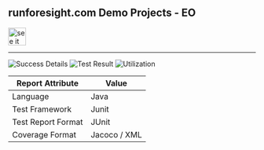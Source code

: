 
## runforesight.com Demo Projects - EO 


<a href="https://foresight.thundra.live/repositories/github/runforesight-demo/eo/workflow-runs">
  <img src="https://4750167.fs1.hubspotusercontent-na1.net/hubfs/4750167/foresight-live-badge-72.png" height="36" alt="see it on foresight" />
</a>


---
![Success Details](http://foresight.service.thundra.us/public/api/v1/badge/success?repoId=18f61529-e61a-4ab0-a27d-3ffedf351e9b)
![Test Result](http://foresight.service.thundra.us/public/api/v1/badge/test?repoId=18f61529-e61a-4ab0-a27d-3ffedf351e9b)
![Utilization](http://foresight.service.thundra.us/public/api/v1/badge/utilization?repoId=18f61529-e61a-4ab0-a27d-3ffedf351e9b)


| Report Attribute  | Value   | 
|---|---|
| Language  | Java |
| Test Framework  | Junit |
| Test Report Format | JUnit |
| Coverage Format | Jacoco / XML  |
